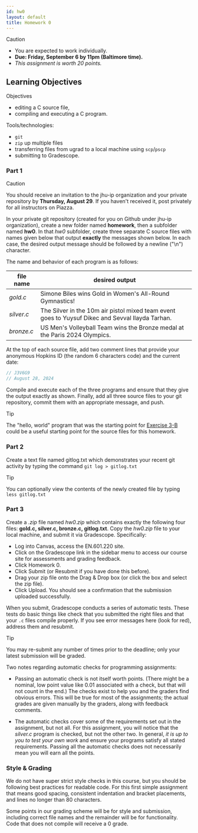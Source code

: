 ```yaml
---
id: hw0
layout: default
title: Homework 0
---
```


<!--
import remarkMath from 'remark-math'
-->

<div class='admonition caution'>
<div class='title'>Caution</div>
<div class='content'>
<ul>
<li>You are expected to work individually.</li>
<li><strong>Due: Friday, September 6 by 11pm (Baltimore time).</strong></li>
<li><em>This assignment is worth 20 points.</em></li>
</ul>
</div>
</div>

## Learning Objectives
<div class='admonition success'>
<div class='title'>Objectives</div>
<div class='content'>
<ul>
<li>editing a C source file,</li>
<li>compiling and executing a C program.</li>
</ul>
<p>Tools/technologies:</p>
<ul>
<li><code>git</code></li>
<li><code>zip</code> up multiple files</li>
<li>transferring files from ugrad to a local machine using <code>scp</code>/<code>pscp</code></li>
<li>submitting to Gradescope.</li>
</ul>
</div>
</div>

### Part 1
<div class='admonition caution'>
<div class='title'>Caution</div>
<div class='content'>
<p>You should receive an invitation to the jhu-ip organization and your private repository by <strong>Thursday, August 29</strong>. If you haven't received it, post privately for all instructors on Piazza.</p>
</div>
</div>

In your private git repository (created for you on Github under jhu-ip organization), create a new folder named **homework**, then a subfolder named **hw0**. In that *hw0* subfolder, create three separate C source files with names given below that output **exactly** the messages shown below. In each case, the desired output message should be followed by a newline ("\n") character.

The name and behavior of each program is as follows:

file name | desired output
--------- | --------------
*gold.c* | Simone Biles wins Gold in Women's All-Round Gymnastics!
*silver.c* | The Silver in the 10m air pistol mixed team event goes to Yuysuf Dikec and Sevval Ilayda Tarhan.
*bronze.c* | US Men's Volleyball Team wins the Bronze medal at the Paris 2024 Olympics.

At the top of each source file, add two comment lines that provide your anonymous Hopkins ID (the random 6 characters code) and the current date:

```c
// J3V6G9
// August 28, 2024
```

Compile and execute each of the three programs and ensure that they give the output exactly as shown. Finally, add all three source files to your git repository, commit them with an appropriate message, and push.

<div class='admonition tip'>
<div class='title'>Tip</div>
<div class='content'>
<p>
  The "hello, world" program that was the starting point for <a href="../exercise/ex03b.html">Exercise 3-B</a> could be a useful
starting point for the source files for this homework.
</p>
</div>
</div>

### Part 2
Create a text file named gitlog.txt which demonstrates your recent git activity by typing the command `git log > gitlog.txt`

<div class='admonition tip'>
<div class='title'>Tip</div>
<div class='content'>
<p>You can optionally view the contents of the newly created file by typing <code>less gitlog.txt</code></p>
</div>
</div>

### Part 3
Create a *.zip* file named *hw0.zip* which contains exactly the following four files: **gold.c, silver.c, bronze.c, gitlog.txt**. Copy the *hw0.zip* file to your local machine, and submit it via Gradescope.  Specifically:

* Log into Canvas, access the EN.601.220 site.
* Click on the Gradescope link in the sidebar menu to access our course site for assessments and grading feedback.
* Click Homework 0.
* Click Submit (or Resubmit if you have done this before).
* Drag your zip file onto the Drag & Drop box (or click the box and select the zip file).
* Click Upload. You should see a confirmation that the submission uploaded successfully.

When you submit, Gradescope conducts a series of automatic tests. These tests do basic things like check that you submitted the right files and that your `.c` files compile properly. If you see error messages here (look for red), address them and resubmit. 

<div class='admonition tip'>
<div class='title'>Tip</div>
<div class='content'>
<p>You may re-submit any number of times prior to the deadline; only your latest submission will be graded.</p>
</div>
</div>

Two notes regarding automatic checks for programming assignments:

* Passing an automatic check is not itself worth points. (There might be a nominal, low point value like 0.01 associated with a check, but that will not count in the end.) The checks exist to help you and the graders find obvious errors. This will be true for most of the assignments; the actual grades are given manually by the graders, along with feedback comments.

* The automatic checks cover some of the requirements set out in the assignment, but not all. For this assignment, you will notice that the *silver.c* program is checked, but not the other two. In general, *it is up to you to test your own work* and ensure your programs satisfy all stated requirements. Passing all the automatic checks does not necessarily mean you will earn all the points.

### Style & Grading
We do not have super strict style checks in this course, but
you should be following best practices for readable code. For this first simple 
assignment that means good spacing, consistent indentation and bracket
placements, and lines no longer than 80 characters.

Some points in our grading scheme will be for style and submission, including correct file names and the remainder will be for functionality. Code that does not compile will receive a 0 grade. 

